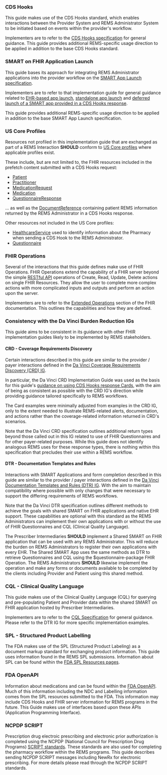 ### CDS Hooks

This guide makes use of the CDS Hooks standard, which enables interactions between the Provider System and REMS Administrator System to be initiated based on events within the provider's workflow.

Implementers are to refer to the [CDS Hooks specification](https://cds-hooks.hl7.org/2.0) for general guidance. This guide provides additional REMS-specific usage direction to be applied in addition to the base CDS Hooks standard. 

<p></p>

### SMART on FHIR Application Launch

This guide bases its approach for integrating REMS Administrator applications into the provider workflow on the [SMART App Launch specification](https://hl7.org/fhir/smart-app-launch).

Implementers are to refer to that implementation guide for general guidance related to [EHR-based app launch](https://hl7.org/fhir/smart-app-launch/app-launch.html#launch-app-ehr-launch), [standalone app launch](https://hl7.org/fhir/smart-app-launch/app-launch.html#launch-app-standalone-launch) and [deferred launch of a SMART app provided in a CDS Hooks response](https://hl7.org/fhir/smart-app-launch/task-launch.html). 

This guide provides additional REMS-specific usage direction to be applied in addition to the base SMART App Launch specification. 

<p></p>


### US Core Profiles

Resources not profiled in this implementation guide that are exchanged as part of a REMS Interaction **SHOULD** conform to [US Core profiles](https://www.hl7.org/fhir/us/core/profiles-and-extensions.html) where applicable profiles exist. 

These include, but are not limited to, the FHIR resources included in the prefetch content submitted with a CDS Hooks request:

- [Patient](https://www.hl7.org/fhir/us/core/StructureDefinition-us-core-patient.html)
- [Practitioner](https://www.hl7.org/fhir/us/core/StructureDefinition-us-core-practitioner.html)
- [MedicationRequest](https://www.hl7.org/fhir/us/core/StructureDefinition-us-core-medicationrequest.html)
- [Medication](https://www.hl7.org/fhir/us/core/StructureDefinition-us-core-medication.html)
- [QuestionnaireResponse](https://www.hl7.org/fhir/us/core/StructureDefinition-us-core-questionnaireresponse.html)

... as well as the [DocumentReference](https://hl7.org/fhir/us/core/StructureDefinition-us-core-documentreference.html) containing patient REMS information returned by the REMS Administrator in a CDS Hooks response.

Other resources not included in the US Core profiles:

- [HealthcareService](https://hl7.org/fhir/R4/healthcareservice.html) used to identify information about the Pharmacy when sending a CDS Hook to the REMS Administrator.
- [Questionnaire](https://hl7.org/fhir/R4/questionnaire.html)

<p></p>

### FHIR Operations

Several of the interactions that this guide defines make use of FHIR Operations. FHIR Operations extend the capability of a FHIR server beyond the simple [RESTful API](https://www.hl7.org/fhir/http.html) operations of Create, Read, Update, Delete actions on single FHIR Resources. They allow the user to complete more complex actions with more complicated inputs and outputs and perform an action upon the server.

Implementers are to refer to the [Extended Operations](https://www.hl7.org/fhir/operations.html) section of the FHIR documentation. This outlines the capabilities and how they are defined.

<p></p>

### Consistency with the Da Vinci Burden Reduction IGs

This guide aims to be consistent in its guidance with other FHIR implementation guides likely to be implemented by REMS stakeholders. 

#### CRD - Coverage Requirements Discovery

Certain interactions described in this guide are similar to the provider / payer interactions defined in the [Da Vinci Coverage Requirements Discovery \(CRD\) IG](https://hl7.org/fhir/us/davinci-crd).

In particular, the Da Vinci CRD Implementation Guide was used as the basis for this guide's [guidance on using CDS Hooks response Cards](cds-cards.html), with the aim of being as consistent as possible with the CRD IG's direction while providing guidance tailored specifically to REMS workflows. 

The Card examples were minimally adjusted from examples in the CRD IG, only to the extent needed to illustrate REMS-related alerts, documentation, and actions rather than the coverage-related information returned in CRD's scenarios. 

Note that the Da Vinci CRD specification outlines additional return types beyond those called out in this IG related to use of FHIR Questionnaires and for other payer-related purposes. While this guide does not identify analogous REMS uses for these response types, there is nothing within this specification that precludes their use within a REMS workflow.

#### DTR - Documentation Templates and Rules

Interactions with SMART Applications and form completion described in this guide are similar to the provider / payer interactions defined in the [Da Vinci Documentation Templates and Rules \(DTR\) IG](https://hl7.org/fhir/us/davinci-dtr/). With the aim to maintain compatibility where possible with only changes that were necessary to support the differing requirements of REMS workflows.

Note that the Da Vinci DTR specification outlines different methods to achieve the goals with shared SMART on FHIR applications and native EHR support. These capabilities are optional with this standard as the REMS Administrators can implement their own applications with or without the use of FHIR Questionnaires and CQL (Clinical Quality Language).

The Prescriber Intermediaries **SHOULD** implement a Shared SMART on FHIR application that can be used with any REMS Administrator. This will reduce the burden on REMS Administrators to register their own applications with every EHR. The Shared SMART App uses the same methods as DTR to retrieve Questionnaires and CQL using the $questionnaire-package FHIR Operation. The REMS Administrators **SHOULD** likewise implement the operation and make any forms or documents available to be completed by the clients including Provider and Patient using this shared method.

<p></p>

### CQL - Clinical Quality Language

This guide makes use of the Clinical Quality Language (CQL) for querying and pre-populating Patient and Provider data within the shared SMART on FHIR application hosted by Prescriber Intermediaries<TODO link to section detailing shared app>. 

Implementers are to refer to the [CQL Specification](https://cql.hl7.org/) for general guidance. Please refer to the DTR IG for more specific implementation examples.

<p></p>

### SPL - Structured Product Labelling

The FDA makes use of the SPL (Structured Product Labeling) as a document markup standard for exchanging product information. This guide uses information found in the REMS SPL submissions. Information about SPL can be found within the [FDA SPL Resources pages](https://www.fda.gov/industry/fda-data-standards-advisory-board/structured-product-labeling-resources).

<p></p>

### FDA OpenAPI

Information about medications and can be found within the [FDA OpenAPI](https://open.fda.gov/apis/). Much of this information including the NDC and Labelling information comes from the SPL resources submitted to the FDA. This information may include CDS Hooks and FHIR server information for REMS programs in the future. This Guide makes use of interfaces based upon these APIs (Application Programming Interface).

<p></p>

### NCPDP SCRIPT

Prescription drug electroic prescribing and electronic prior authorization is completed using the NCPDP (National Council for Prescription Drug Programs) [SCRIPT standards](https://standards.ncpdp.org/Access-to-Standards.aspx). These standards are also used for completing the pharmacy workflow within the REMS programs. This guide describes sending NCPDP SCRIPT messages including NewRx for electronic prescribing. For more details please read through the NCPDP SCRIPT standards.

<p></p>

<p></p>

